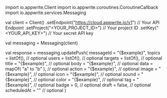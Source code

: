 import io.appwrite.Client
import io.appwrite.coroutines.CoroutineCallback
import io.appwrite.services.Messaging

val client = Client()
    .setEndpoint("https://cloud.appwrite.io/v1") // Your API Endpoint
    .setProject("<YOUR_PROJECT_ID>") // Your project ID
    .setKey("<YOUR_API_KEY>") // Your secret API key

val messaging = Messaging(client)

val response = messaging.updatePush(
    messageId = "{$example}",
    topics = listOf(), // optional
    users = listOf(), // optional
    targets = listOf(), // optional
    title = "{$example}", // optional
    body = "{$example}", // optional
    data = mapOf( "a" to "b" ), // optional
    action = "{$example}", // optional
    image = "{$example}", // optional
    icon = "{$example}", // optional
    sound = "{$example}", // optional
    color = "{$example}", // optional
    tag = "{$example}", // optional
    badge = 0, // optional
    draft = false, // optional
    scheduledAt = "" // optional
)
